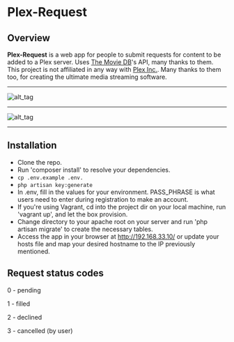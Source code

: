 # Plex-Request

## Overview

**Plex-Request** is a web app for people to submit requests for content to be added to a Plex server. Uses [The Movie DB](https://www.themoviedb.org/)'s API, many thanks to them. This project is not affiliated in any way with [Plex Inc.](https://www.plex.tv/). Many thanks to them too, for creating the ultimate media streaming software.

-----

![alt_tag](https://imgur.com/a/EsRxm)

-----

![alt_tag](https://imgur.com/a/EsRxm)

-----

## Installation 

- Clone the repo.
- Run 'composer install' to resolve your dependencies.
- ```cp .env.example .env.```
- ```php artisan key:generate```
- In .env, fill in the values for your environment. PASS_PHRASE is what users need to enter during registration to make an account. 
- If you're using Vagrant, cd into the project dir on your local machine, run 'vagrant up', and let the box provision. 
- Change directory to your apache root on your server and run 'php artisan migrate' to create the necessary tables.
- Access the app in your browser at http://192.168.33.10/ or update your hosts file and map your desired hostname to the IP previously mentioned. 

## Request status codes

0 - pending

1 - filled 

2 - declined

3 - cancelled (by user)